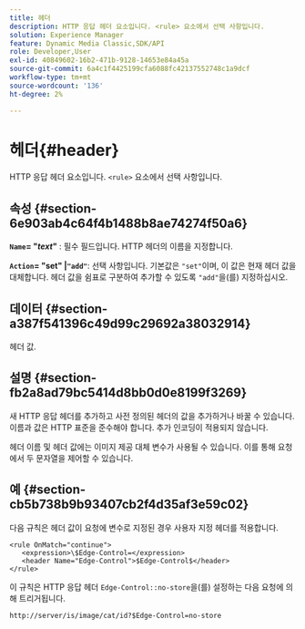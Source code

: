 ```yaml
---
title: 헤더
description: HTTP 응답 헤더 요소입니다. <rule> 요소에서 선택 사항입니다.
solution: Experience Manager
feature: Dynamic Media Classic,SDK/API
role: Developer,User
exl-id: 40849602-16b2-471b-9128-14653e84a45a
source-git-commit: 6a4c1f4425199cfa6088fc42137552748c1a9dcf
workflow-type: tm+mt
source-wordcount: '136'
ht-degree: 2%

---
```


# 헤더{#header}

HTTP 응답 헤더 요소입니다. `<rule>` 요소에서 선택 사항입니다.

## 속성 {#section-6e903ab4c64f4b1488b8ae74274f50a6}

**`Name`= &quot;*text*&quot;** : 필수 필드입니다. HTTP 헤더의 이름을 지정합니다.

**`Action`= &quot;set&quot; |`"add"`**: 선택 사항입니다. 기본값은 `"set"`이며, 이 값은 현재 헤더 값을 대체합니다. 헤더 값을 쉼표로 구분하여 추가할 수 있도록 `"add"`을(를) 지정하십시오.

## 데이터 {#section-a387f541396c49d99c29692a38032914}

헤더 값.

## 설명 {#section-fb2a8ad79bc5414d8bb0d0e8199f3269}

새 HTTP 응답 헤더를 추가하고 사전 정의된 헤더의 값을 추가하거나 바꿀 수 있습니다. 이름과 값은 HTTP 표준을 준수해야 합니다. 추가 인코딩이 적용되지 않습니다.

헤더 이름 및 헤더 값에는 이미지 제공 대체 변수가 사용될 수 있습니다. 이를 통해 요청에서 두 문자열을 제어할 수 있습니다.

## 예 {#section-cb5b738b9b93407cb2f4d35af3e59c02}

다음 규칙은 헤더 값이 요청에 변수로 지정된 경우 사용자 지정 헤더를 적용합니다.

```
<rule OnMatch="continue">
   <expression>\$Edge-Control=</expression>
   <header Name="Edge-Control">$Edge-Control$</header>
</rule>
```

이 규칙은 HTTP 응답 헤더 `Edge-Control::no-store`을(를) 설정하는 다음 요청에 의해 트리거됩니다.

`http://server/is/image/cat/id?$Edge-Control=no-store`
